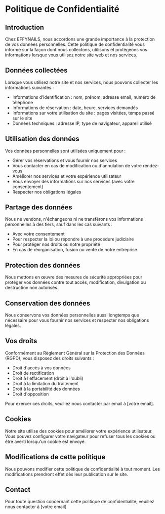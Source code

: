 # Politique de Confidentialité

## Introduction

Chez EFFYNAILS, nous accordons une grande importance à la protection de vos données personnelles. Cette politique de confidentialité vous informe sur la façon dont nous collectons, utilisons et protégeons vos informations lorsque vous utilisez notre site web et nos services.

## Données collectées

Lorsque vous utilisez notre site et nos services, nous pouvons collecter les informations suivantes :

-   Informations d'identification : nom, prénom, adresse email, numéro de téléphone
-   Informations de réservation : date, heure, services demandés
-   Informations sur votre utilisation du site : pages visitées, temps passé sur le site
-   Données techniques : adresse IP, type de navigateur, appareil utilisé

## Utilisation des données

Vos données personnelles sont utilisées uniquement pour :

-   Gérer vos réservations et vous fournir nos services
-   Vous contacter en cas de modification ou d'annulation de votre rendez-vous
-   Améliorer nos services et votre expérience utilisateur
-   Vous envoyer des informations sur nos services (avec votre consentement)
-   Respecter nos obligations légales

## Partage des données

Nous ne vendons, n'échangeons ni ne transférons vos informations personnelles à des tiers, sauf dans les cas suivants :

-   Avec votre consentement
-   Pour respecter la loi ou répondre à une procédure judiciaire
-   Pour protéger nos droits ou notre propriété
-   En cas de réorganisation, fusion ou vente de notre entreprise

## Protection des données

Nous mettons en œuvre des mesures de sécurité appropriées pour protéger vos données contre tout accès, modification, divulgation ou destruction non autorisés.

## Conservation des données

Nous conservons vos données personnelles aussi longtemps que nécessaire pour vous fournir nos services et respecter nos obligations légales.

## Vos droits

Conformément au Règlement Général sur la Protection des Données (RGPD), vous disposez des droits suivants :

-   Droit d'accès à vos données
-   Droit de rectification
-   Droit à l'effacement (droit à l'oubli)
-   Droit à la limitation du traitement
-   Droit à la portabilité des données
-   Droit d'opposition

Pour exercer ces droits, veuillez nous contacter par email à [votre email].

## Cookies

Notre site utilise des cookies pour améliorer votre expérience utilisateur. Vous pouvez configurer votre navigateur pour refuser tous les cookies ou être averti lorsqu'un cookie est envoyé.

## Modifications de cette politique

Nous pouvons modifier cette politique de confidentialité à tout moment. Les modifications prendront effet dès leur publication sur le site.

## Contact

Pour toute question concernant cette politique de confidentialité, veuillez nous contacter à [votre email].
